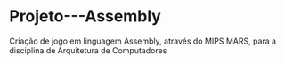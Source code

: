 # Projeto---Assembly
Criação de jogo em linguagem Assembly, através do MIPS MARS, para a disciplina de Arquitetura de Computadores 
